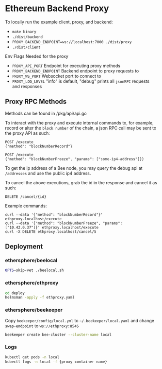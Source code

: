 # Ethereum Backend Proxy

To locally run the example client, proxy, and backend:

- `make binary`
- `./dist/backend`
- `PROXY_BACKEND_ENDPOINT=ws://localhost:7000 ./dist/proxy`
- `./dist/client`

Env Flags Needed for the proxy

- `PROXY_API_PORT` Endpoint for executing proxy methods 
- `PROXY_BACKEND_ENDPOINT` Backend endpoint to proxy requests to
- `PROXY_WS_PORT` Websocket port to connect to
- `PROXY_LOG_LEVEL` "info" is default, "debug" prints all `jsonRPC` requests and responses


## Proxy RPC Methods

Methods can be found in /pkg/api/api.go

To interact with the proxy and execute internal commands to, for example,
record or alter the `block number` of the chain, a json RPC call may be sent to the proxy API as such:

```
POST /execute
{"method": "blockNumberRecord"}
```
```
POST /execute
{"method": "blockNumberFreeze", "params": ["some-ip4-address"]}}
```

To get the ip address of a Bee node, you may query the debug api at `/addresses` and use the public ip4 address.

To cancel the above executions, grab the id in the response and cancel it as such:
```
DELETE /cancel/{id}
```

Example commands:
```
curl --data '{"method": "blockNumberRecord"}' ethproxy.localhost/execute
curl --data '{"method": "blockNumberFreeze", "params": ["10.42.0.37"]}' ethproxy.localhost/execute
curl -X DELETE ethproxy.localhost/cancel/5
```


## Deployment

### ethersphere/beelocal
```bash
OPTS=skip-vet ./beelocal.sh
```

### ethersphere/ethproxy
```bash
cd deploy
helmsman -apply -f ethproxy.yaml
```

### ethersphere/beekeeper

Copy `beekeeper/config/local.yml` to `~/.beekeeper/local.yaml` and change `swap-endpoint` to `ws://ethproxy:8546`

```bash
beekeeper create bee-cluster --cluster-name local
```
### Logs

```bash
kubectl get pods -n local
kubectl logs -n local -f {proxy container name}
```